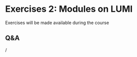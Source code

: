 # Exercises 2: Modules on LUMI

Exercises will be made available during the course

<!--
- [Exercises on "Modules on LUMI"](E104-Modules.md)
-->


## Q&A

/

